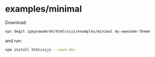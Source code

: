 # examples/minimal

Download:

```bash
npx degit igoynawamreh/htmlcssjs/examples/minimal my-awesome-theme
```

and run:

```bash
npm install htmlcssjs --save-dev
```
